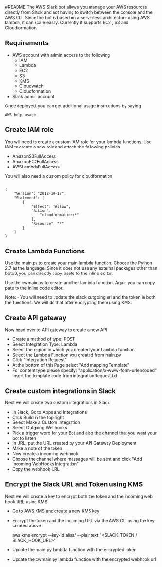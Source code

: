#README
The AWS Slack bot allows you manage your AWS resources directly from Slack and not having to switch between the console and the AWS CLI. Since the bot is based on a serverless architecture using AWS lambda, it can scale easily. Currently it supports EC2 , S3 and Cloudformation. 

## Requirements 
* AWS account with admin access to the following
	* IAM
	* Lambda
	* EC2
	* S3
	* KMS
	* Cloudwatch
	* Cloudformation
* Slack admin account 

Once deployed, you can get additional usage instructions by saying 

	AWS help usage

 ## Create IAM role
You will need to create a custom IAM role for your lambda functions.  Use IAM to create a new role and attach the following policies 

* AmazonS3FullAccess
* AmazonEC2FullAccess
* AWSLambdaFullAccess

You will also need a custom policy for cloudformation 

```

{
    "Version": "2012-10-17",
    "Statement": [
        {
            "Effect": "Allow",
            "Action": [
                "cloudformation:*"
            ],
            "Resource": "*"
        }
    ]
}

```

## Create Lambda Functions

Use the main.py to create your main lambda function. Choose the Python 2.7 as the language. Since it does not use any external packages other than boto3, you can directly copy paste to the inline editor.

Use the cwmain.py to create another lambda function. Again you can copy pate to the inline code editor.

Note: - You will need to update the slack outgoing url and the token in both the functions. We will do that after encrypting them using KMS.

## Create API gateway

Now head over to API gateway to create a new API
* Create a method of type: POST
* Select Integration Type: Lambda
* Select the region in which you created your Lambda function
* Select the Lambda Function you created from main.py 
* Click "Integration Request"
* At the bottom of this Page select "Add mapping Template"
* For content type please specify: "application/x-www-form-urlencoded"
Insert the template code from integrationRequest.txt. 

## Create custom integrations in Slack

Next we will create two custom integrations in Slack

* In Slack, Go to Apps and Integrations
* Click Build in the top right
* Select Make a Custom Integration
* Select Outgoing Webhooks
* Pick a trigger word for your Bot and also the channel that you want your bot to listen
* In URL, put the URL created by your API Gateway Deployment
* Make a note of the token
* Now create a incoming webhook
* Choose the channel where messages will be sent and click "Add Incoming WebHooks Integration"
* Copy the webhook URL

## Encrypt the Slack URL and Token using KMS

Next we will create a key to encrypt both the token and the incoming web hook URL using KMS

* Go to AWS KMS and create a new KMS key
* Encrypt the token and the incoming URL via the AWS CLI using the key created above

	aws kms encrypt --key-id alias/<KMS key name> --plaintext "<SLACK_TOKEN / SLACK_HOOK_URL>"

* Update the main.py lambda function with the encrypted token
* Update the cwmain.py lambda function with the encrypted webhook url 

